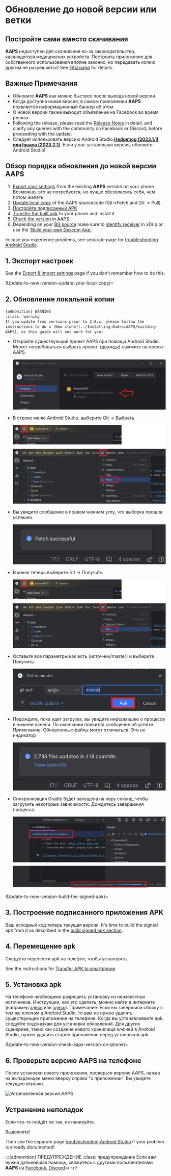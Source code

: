 # Обновление до новой версии или ветки

## Постройте сами вместо скачивания

**AAPS** недоступен для скачивания из-за законодательства, касающегося медицинских устройств. Построить приложение для собственного использования вполне законно, но передавать копию другим не разрешается! See [FAQ page](../UsefulLinks/FAQ.md) for details.

## Важные Примечания

* Обновите **AAPS** как можно быстрее после выхода новой версии.
* Когда доступна новая версия, в самом приложении **AAPS** появляется информационный баннер об этом.
* О новой версии также выходит объявление на Facebook во время релиза.
* Following the release, please read the [Release Notes](ReleaseNotes.md) in detail, and clarify any queries with the community on Facebook or Discord, before proceeding with the update.
* Следует использовать версию Android Studio.**[Hedgehog (2023.1.1) или Iguana (2023.2.1)](https://developer.android.com/studio/)**. Если у вас устаревшая версия, обновите Android Studio! 

## Обзор порядка обновления до новой версии AAPS

1. [Export your settings](ExportImportSettings.md) from the existing **AAPS** version on your phone. Возможно, это не потребуется, но лучше обезопасить себя, чем потом жалеть.
2. [Update local copy](#2-update-your-local-copy) of the AAPS sourcecode (Git->Fetch and Git -> Pull)
3. [Постройте подписанный APK](#3-build-the-signed-apk)
4. [Transfer the built apk](#4-transfer-the-apk) to your phone and install it
5. [Check the version](#6-check-aaps-version-on-phone) in AAPS
6. Depending on your [BG source](../Getting-Started/CompatiblesCgms.md) make sure to [identify receiver](#xdrip-identify-receiver) in xDrip or use the ['Build your own Dexcom App'](#DexcomG6-if-using-g6-with-build-your-own-dexcom-app).

In case you experience problems, see separate page for [troubleshooting Android Studio](../GettingHelp/TroubleshootingAndroidStudio).

## 1. Экспорт настроек

See the [Export & import settings](ExportImportSettings.md) page if you don't remember how to do this.

(Update-to-new-version-update-your-local-copy)=

## 2. Обновление локальной копии

    {admonition} WARNING
    :class: warning
    If you update from versions prior to 2.8.x, please follow the instructions to do a [New clone](../Installing-AndroidAPS/building-AAPS), as this guide will not work for you!

* Откройте существующий проект AAPS при помощи Android Studio. Может потребоваться выбрать проект. (дважды) нажмите на проект AAPS.
    
    ![Android Studio - Выберите проект](../images/update/01_ProjectSelection.png)

* В строке меню Android Studio, выберите Git -> Выбрать
    
    ![Android Studio - получение Git](../images/update/02_GitFetch.png)

* Вы увидите сообщение в правом нижнем углу, что выборка прошла успешно.
    
    ![Меню Android Studio - Git - Успешное получение](../images/update/03_GitFetchSuccessful.png)

* В меню теперь выберите Git -> Получить
    
    ![Android Studio - получение Git](../images/update/04_GitPull.png)

* Оставьте все параметры как есть (источник/master) и выберите Получить
    
    ![Android Studio - Git - Диалог Pull](../images/update/05_GitPullOptions.png)

* Подождите, пока идет загрузка, вы увидите информацию о процессе в нижней панели. По окончании появится сообщение об успехе. Примечание: Обновленные файлы могут отличаться! Это не индикатор
    
    ![Android Studio - Pull успешно](../images/update/06_GitPullSuccess.png)

* Синхронизация Gradle будет запущена на пару секунд, чтобы загрузить некоторые зависимости. Дождитесь завершения процесса.
    
    ![Android Studio - Синхронизация Gradle](../images/studioSetup/40_BackgroundTasks.png)

(Update-to-new-version-build-the-signed-apk)=

## 3. Построение подписанного приложения APK

Ваш исходный код теперь текущая версия. It's time to build the signed apk from it as described in the [build signed apk section](#Building-APK-generate-signed-apk).

## 4. Перемещение apk

Следуето перенести apk на телефон, чтобы установить.

See the instructions for [Transfer APK to smartphone](../SettingUpAaps/TransferringAndInstallingAaps.md)

## 5. Установка apk

На телефоне необходимо разрешить установку из неизвестных источников. Инструкции, как это сделать, можно найти в интернете (например [здесь](https://www.expressvpn.com/de/support/vpn-setup/enable-apk-installs-android/) или [здесь](https://www.androidcentral.com/unknown-sources)). Примечание: Если вы завершили сборку с тем же ключом в Android Studio, то вам не нужно удалять существующее приложение на телефоне. Когда вы устанавливаете apk, следуйте подсказкам для установки обновлений. Для других сценариев, таких как создание нового хранилища ключей в Android Studio, нужно удалить старое приложение перед установкой apk.

(Update-to-new-version-check-aaps-version-on-phone)=

## 6. Проверьте версию AAPS на телефоне

После установки нового приложения, проверьте версию AAPS, нажав на выпадающее меню вверху справа "о приложении". Вы увидете текущую версию.

![Установленная версия AAPS](../images/Update_VersionCheck282.png)

## Устранение неполадок

Если что-то пойдёт не так, не паникуйте.

Выдохните!

Then see the separate page [troubleshooting Android Studio](../GettingHelp/TroubleshootingAndroidStudio) if your problem is already documented!

:::{admonition} ПРЕДУПРЕЖДЕНИЕ :class: предупреждение Если вам нужна дальнейшая помощь, свяжитесь с другими пользователями **AAPS** на [Facebook](https://www.facebook.com/groups/AndroidAPSUsers), [Discord](https://discord.gg/4fQUWHZ4Mw) и т.п!